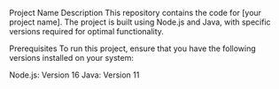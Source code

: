 Project Name
Description
This repository contains the code for [your project name]. The project is built using Node.js and Java, with specific versions required for optimal functionality.

Prerequisites
To run this project, ensure that you have the following versions installed on your system:

Node.js: Version 16
Java: Version 11
